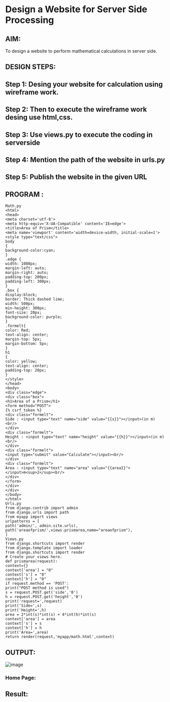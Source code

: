 # Design a Website for Server Side Processing

## AIM:
To design a website to perform mathematical calculations in server side.

## DESIGN STEPS:

## Step 1: Desing your website for calculation using wireframe work.
## Step 2: Then to execute the wireframe work desing use html,css.
## Step 3: Use views.py to execute the coding in serverside
## Step 4: Mention the path of the website in urls.py
## Step 5: Publish the website in the given URL

## PROGRAM :
``````
Math.py
<html>
<head>
<meta charset='utf-8'>
<meta http-equiv='X-UA-Compatible' content='IE=edge'>
<title>Area of Prism</title>
<meta name='viewport' content='width=device-width, initial-scale=1'>
<style type="text/css">
body
{
background-color:cyan;
}
.edge {
width: 1080px;
margin-left: auto;
margin-right: auto;
padding-top: 200px;
padding-left: 300px;
}
.box {
display:block;
border: Thick dashed lime;
width: 500px;
min-height: 300px;
font-size: 20px;
background-color: purple;
}
.formelt{
color: Red;
text-align: center;
margin-top: 5px;
margin-bottom: 5px;
}
h1
{
color: yellow;
text-align: center;
padding-top: 20px;
}
</style>
</head>
<body>
<div class="edge">
<div class="box">
<h1>Area of a Prism</h1>
<form method="POST">
{% csrf_token %}
<div class="formelt">
Side : <input type="text" name="side" value="{{s}}"></input>(in m)<br/>
</div>
<div class="formelt">
Height : <input type="text" name="height" value="{{h}}"></input>(in m)<br/>
</div>
<div class="formelt">
<input type="submit" value="Calculate"></input><br/>
</div>
<div class="formelt">
Area : <input type="text" name="area" value="{{area}}"></input>m<sup>2</sup><br/>
</div>
</form>
</div>
</div>
</body>
</html>
Urls.py
from django.contrib import admin
from django.urls import path
from myapp import views
urlpatterns = [
path('admin/', admin.site.urls),
path('areaofprism/',views.prismarea,name="areaofprism"),
]
Views.py
from django.shortcuts import render
from django.template import loader
from django.shortcuts import render
# Create your views here.
def prismarea(request):
context={}
context['area'] = "0"
context['s'] = "0"
context['h'] = "0"
if request.method == 'POST':
print("POST method is used")
s = request.POST.get('side','0')
h = request.POST.get('height','0')
print('request=',request)
print('Side=',s)
print('Height=',h)
area = 2*int(s)*int(s) + 4*int(h)*int(s)
context['area'] = area
context['s'] = s
context['h'] = h
print('Area=',area)
return render(request,'myapp/math.html',context)
``````
## OUTPUT:
![image](https://github.com/23002027/serversideprocessing/assets/139752981/0bcea446-1312-42b7-8aad-75cd9d59901e)


### Home Page:


## Result:

